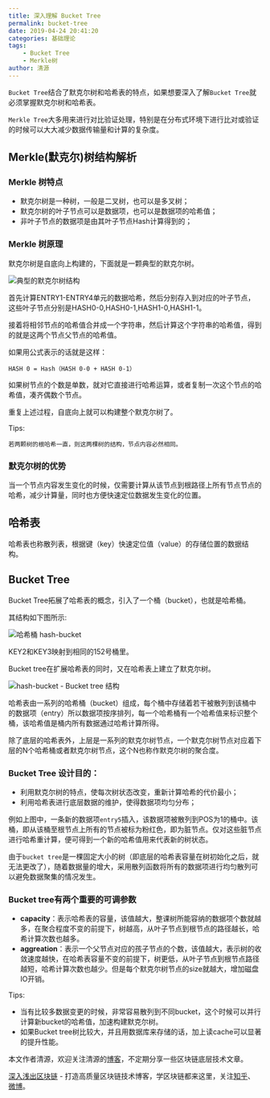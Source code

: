 ```yaml
---
title: 深入理解 Bucket Tree
permalink: bucket-tree
date: 2019-04-24 20:41:20
categories: 基础理论
tags: 
    - Bucket Tree
    - Merkle树
author: 清源
---
```


`Bucket Tree`结合了默克尔树和哈希表的特点，如果想要深入了解`Bucket Tree`就必须掌握默克尔树和哈希表。

`Merkle Tree`大多用来进行对比验证处理，特别是在分布式环境下进行比对或验证的时候可以大大减少数据传输量和计算的复杂度。 

<!-- more -->

## Merkle(默克尔)树结构解析

### Merkle 树特点

* 默克尔树是一种树，一般是二叉树，也可以是多叉树；
* 默克尔树的叶子节点可以是数据项，也可以是数据项的哈希值；
* 非叶子节点的数据项是由其叶子节点Hash计算得到的；

### Merkle 树原理

默克尔树是自底向上构建的，下面就是一颗典型的默克尔树。

![典型的默克尔树结构](https://img.learnblockchain.cn/2019/15566794584988.jpg!/scale/50%)


首先计算ENTRY1-ENTRY4单元的数据哈希，然后分别存入到对应的叶子节点，这些叶子节点分别是HASH0-0,HASH0-1,HASH1-0,HASH1-1。

接着将相邻节点的哈希值合并成一个字符串，然后计算这个字符串的哈希值，得到的就是这两个节点父节点的哈希值。

如果用公式表示的话就是这样：

```
HASH 0 = Hash（HASH 0-0 + HASH 0-1）
```

如果树节点的个数是单数，就对它直接进行哈希运算，或者复制一次这个节点的哈希值，凑齐偶数个节点。

重复上述过程，自底向上就可以构建整个默克尔树了。

Tips:

    若两颗树的根哈希一直，则这两棵树的结构，节点内容必然相同。
    
### **默克尔树的优势**

当一个节点内容发生变化的时候，仅需要计算从该节点到根路径上所有节点节点的哈希，减少计算量，同时也方便快速定位数据发生变化的位置。

## **哈希表**

哈希表也称散列表，根据键（key）快速定位值（value）的存储位置的数据结构。

## **Bucket Tree**

Bucket Tree拓展了哈希表的概念，引入了一个桶（bucket），也就是哈希桶。

其结构如下图所示:

![哈希桶 hash-bucket](https://img.learnblockchain.cn/2019/15566797367228.jpg!/scale/50%)


KEY2和KEY3映射到相同的152号桶里。

Bucket tree在扩展哈希表的同时，又在哈希表上建立了默克尔树。 

![hash-bucket - Bucket tree 结构](https://img.learnblockchain.cn/2019/15566800216381.jpg!/scale/50%)


哈希表由一系列的哈希桶（bucket）组成，每个桶中存储着若干被散列到该桶中的数据项（entry）所以数据项按序排列，每一个哈希桶有一个哈希值来标识整个桶，该哈希值是桶内所有数据通过哈希计算所得。

除了底层的哈希表外，上层是一系列的默克尔树节点，一个默克尔树节点对应着下层的N个哈希桶或者默克尔树节点，这个N也称作默克尔树的聚合度。


### **Bucket Tree 设计目的：**

* ​利用默克尔树的特点，使每次树状态改变，重新计算哈希的代价最小；
* 利用哈希表进行底层数据的维护，使得数据项均匀分布；

例如上图中，一条新的数据项`entry5`插入，该数据项被散列到POS为1的桶中。该桶，即从该桶至根节点上所有的节点被标为粉红色，即为脏节点。仅对这些脏节点进行哈希重计算，便可得到一个新的哈希值用来代表新的树状态。


由于`bucket tree`是一棵固定大小的树（即底层的哈希表容量在树初始化之后，就无法更改了），随着数据量的增大，采用散列函数将所有的数据项进行均匀散列可以避免数据聚集的情况发生。
    
### Bucket tree有两个重要的可调参数

* **capacity**：表示哈希表的容量，该值越大，整课树所能容纳的数据项个数就越多，在聚合程度不变的前提下，树越高，从叶子节点到根节点的路径越长，哈希计算次数也越多。
* **aggreation**：表示一个父节点对应的孩子节点的个数，该值越大，表示树的收敛速度越快，在哈希表容量不变的前提下，树更低，从叶子节点到根节点路径越短，哈希计算次数也越少。但是每个默克尔树节点的size就越大，增加磁盘IO开销。

Tips:

* 当有比较多数据变更的时候，非常容易散列到不同bucket，这个时候可以并行计算新bucket的哈希值，加速构建默克尔树。
* 如果Bucket tree树比较大，并且用数据库来存储的话，加上读cache可以显著的提升性能。


本文作者清源，欢迎关注清源的[博客](qyuan.top)，不定期分享一些区块链底层技术文章。


[深入浅出区块链](https://learnblockchain.cn/) - 打造高质量区块链技术博客，学区块链都来这里，关注[知乎](https://www.zhihu.com/people/xiong-li-bing/activities)、[微博](https://weibo.com/517623789)。


